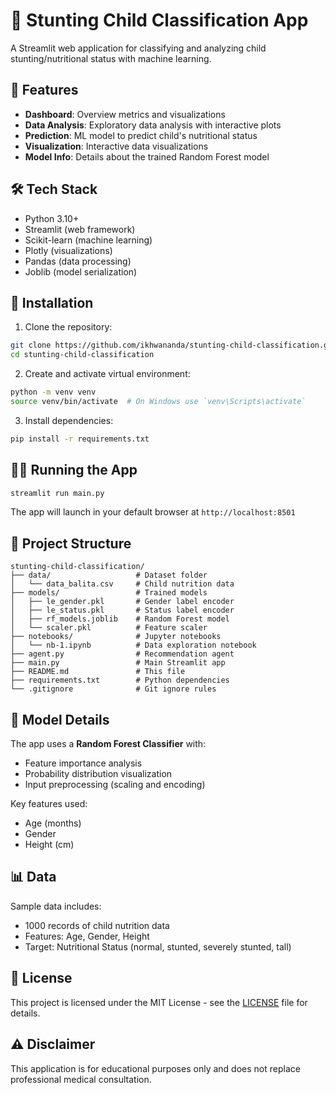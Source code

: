 # 👶 Stunting Child Classification App

A Streamlit web application for classifying and analyzing child stunting/nutritional status with machine learning.

## 📌 Features

- **Dashboard**: Overview metrics and visualizations
- **Data Analysis**: Exploratory data analysis with interactive plots
- **Prediction**: ML model to predict child's nutritional status
- **Visualization**: Interactive data visualizations
- **Model Info**: Details about the trained Random Forest model

## 🛠️ Tech Stack

- Python 3.10+
- Streamlit (web framework)
- Scikit-learn (machine learning)
- Plotly (visualizations)
- Pandas (data processing)
- Joblib (model serialization)

## 🚀 Installation

1. Clone the repository:
```bash
git clone https://github.com/ikhwananda/stunting-child-classification.git
cd stunting-child-classification
```

2. Create and activate virtual environment:
```bash
python -m venv venv
source venv/bin/activate  # On Windows use `venv\Scripts\activate`
```

3. Install dependencies:
```bash
pip install -r requirements.txt
```

## 🏃‍♂️ Running the App

```bash
streamlit run main.py
```

The app will launch in your default browser at `http://localhost:8501`

## 📂 Project Structure

```
stunting-child-classification/
├── data/                   # Dataset folder
│   └── data_balita.csv     # Child nutrition data
├── models/                 # Trained models
│   ├── le_gender.pkl       # Gender label encoder
│   ├── le_status.pkl       # Status label encoder  
│   ├── rf_models.joblib    # Random Forest model
│   └── scaler.pkl          # Feature scaler
├── notebooks/              # Jupyter notebooks
│   └── nb-1.ipynb          # Data exploration notebook
├── agent.py                # Recommendation agent
├── main.py                 # Main Streamlit app
├── README.md               # This file
├── requirements.txt        # Python dependencies
└── .gitignore              # Git ignore rules
```

## 🤖 Model Details

The app uses a **Random Forest Classifier** with:
- Feature importance analysis
- Probability distribution visualization
- Input preprocessing (scaling and encoding)

Key features used:
- Age (months)
- Gender
- Height (cm)

## 📊 Data

Sample data includes:
- 1000 records of child nutrition data
- Features: Age, Gender, Height
- Target: Nutritional Status (normal, stunted, severely stunted, tall)

## 📝 License

This project is licensed under the MIT License - see the [LICENSE](LICENSE) file for details.

## ⚠️ Disclaimer

This application is for educational purposes only and does not replace professional medical consultation.